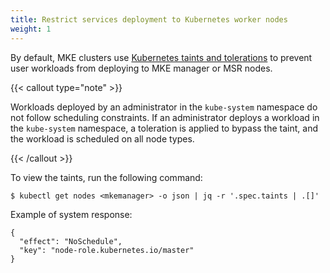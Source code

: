 ```yaml
---
title: Restrict services deployment to Kubernetes worker nodes
weight: 1
---
```


By default, MKE clusters use [Kubernetes taints and tolerations](https://kubernetes.io/docs/concepts/scheduling-eviction/taint-and-toleration/)
to prevent user workloads from deploying to MKE manager or MSR nodes.

{{< callout type="note" >}}

Workloads deployed by an administrator in the `kube-system` namespace do
not follow scheduling constraints. If an administrator deploys a
workload in the `kube-system` namespace, a toleration is applied to bypass
the taint, and the workload is scheduled on all node types.

{{< /callout >}}

To view the taints, run the following command:

```
$ kubectl get nodes <mkemanager> -o json | jq -r '.spec.taints | .[]'
```

Example of system response:

```
{
  "effect": "NoSchedule",
  "key": "node-role.kubernetes.io/master"
}
```

